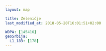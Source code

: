 ```yaml
---
layout: map

title: Zeleničje
last_modified_at: 2018-05-20T16:01:51+02:00

WDPA: [145416]
geoSrbija:
  L1_183: [178]
---
```

